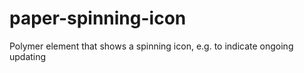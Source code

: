 # paper-spinning-icon
Polymer element that shows a spinning icon, e.g. to indicate ongoing updating
